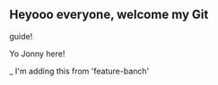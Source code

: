 ## Heyooo everyone, welcome my Git

guide!

Yo Jonny here!

\_ I'm adding this from 'feature-banch'
